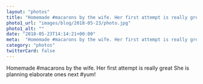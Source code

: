 ```yaml
---
layout: "photos"
title: "Homemade #macarons by the wife. Her first attempt is really great"
photo1_url: "images/blog/2018-05-23/photo.jpg"
photo1_alt: ""
date: "2018-05-23T14:14:21+00:00"
meta:  "Homemade #macarons by the wife. Her first attempt is really great. She is planning elaborate ones  next"
category: "photos"
twitterCard: false
---
```

Homemade #macarons by the wife. Her first attempt is really great
She is planning elaborate ones next #yum!
